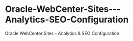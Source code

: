 # Oracle-WebCenter-Sites---Analytics-SEO-Configuration
Oracle WebCenter Sites - Analytics &amp; SEO Configuration 
